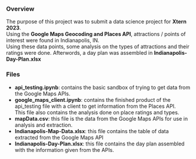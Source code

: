 ### Overview
The purpose of this project was to submit a data science project for **Xtern 2023**.  
Using the **Google Maps Geocoding and Places API**, attractions / points of interest were found in Indianapolis, IN.  
Using these data points, some analysis on the types of attractions and their ratings were done.
Afterwords, a day plan was assembled in **Indianapolis-Day-Plan.xlsx**

### Files
* **api_testing.ipynb**: contains the basic sandbox of trying to get data from the Google Maps APIs.
* **google_maps_client.ipynb**: contains the finished product of the api_testing file with a client to get information from the Places API.  
This file also contains the analysis done on place ratings and types.
* **mapData.csv**: this file is the data from the Google Maps APIs for use in analysis and extraction.
* **Indianapolis-Map-Data.xlsx**: this file contains the table of data extracted from the Google Maps API
* **Indianapolis-Day-Plan.xlsx**: this file contains the day plan assembled with the information given from the APIs.
